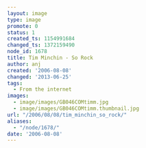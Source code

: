 ```yaml
---
layout: image
type: image
promote: 0
status: 1
created_ts: 1154991684
changed_ts: 1372159490
node_id: 1678
title: Tim Minchin - So Rock
author: anj
created: '2006-08-08'
changed: '2013-06-25'
tags:
  - From the internet
images:
  - image/images/GB046COMtimm.jpg
  - image/images/GB046COMtimm.thumbnail.jpg
url: "/2006/08/08/tim_minchin_so_rock/"
aliases:
  - "/node/1678/"
date: '2006-08-08'
---
```



